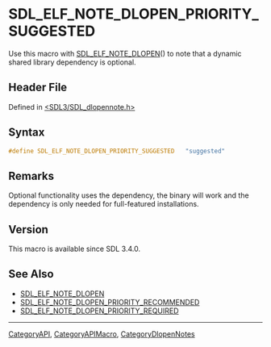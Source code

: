 # SDL_ELF_NOTE_DLOPEN_PRIORITY_SUGGESTED

Use this macro with [SDL_ELF_NOTE_DLOPEN](SDL_ELF_NOTE_DLOPEN)() to note that a dynamic shared library dependency is optional.

## Header File

Defined in [<SDL3/SDL_dlopennote.h>](https://github.com/libsdl-org/SDL/blob/main/include/SDL3/SDL_dlopennote.h)

## Syntax

```c
#define SDL_ELF_NOTE_DLOPEN_PRIORITY_SUGGESTED   "suggested"
```

## Remarks

Optional functionality uses the dependency, the binary will work and the
dependency is only needed for full-featured installations.

## Version

This macro is available since SDL 3.4.0.

## See Also

- [SDL_ELF_NOTE_DLOPEN](SDL_ELF_NOTE_DLOPEN)
- [SDL_ELF_NOTE_DLOPEN_PRIORITY_RECOMMENDED](SDL_ELF_NOTE_DLOPEN_PRIORITY_RECOMMENDED)
- [SDL_ELF_NOTE_DLOPEN_PRIORITY_REQUIRED](SDL_ELF_NOTE_DLOPEN_PRIORITY_REQUIRED)

----
[CategoryAPI](CategoryAPI), [CategoryAPIMacro](CategoryAPIMacro), [CategoryDlopenNotes](CategoryDlopenNotes)

